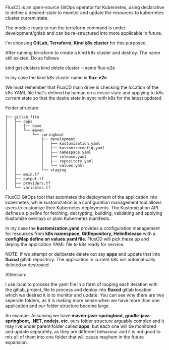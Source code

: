 FluxCD is an open-source GitOps operator for Kubernetes, using declarative to define a desired-state to monitor and update the resources to kubernetes cluster current state.

The module ready to run the terraform command is under development/gitlab and can be re-structured into more applicable in future.

I'm choosing **GitLab, Terraform, Kind k8s cluster** for this purposed.

After running terraform to create a kind k8s cluster and destroy. The name still existed. Do as follows

kind get clusters
kind delete cluster --name flux-e2e

In my case the kind k8s cluster name is **flux-e2e**

We must remember that FluxCD main drive is checking the location of the k8s YAML file that's defined by human on a desire state and applying to k8s current state so that the desire state in sync with k8s for the latest updated.

Folder structure
```
├── gitlab_file
│   ├── apps
│   │   ├── base
│   │   └── maven
│   │       └── springboot
│   │           ├── development
│   │           │   ├── kustomization.yaml
│   │           │   ├── kustomizeconfig.yaml
│   │           │   ├── namespace.yaml
│   │           │   ├── release.yaml
│   │           │   ├── repository.yaml
│   │           │   └── values.yaml
│   │           └── staging
│   ├── main.tf
│   ├── output.tf
│   ├── providers.tf
│   └── variables.tf
```
FluxCD GitOps tool that automates the deployment of the application into kubernetes, while kustomization is a configuration management tool allows users to customize their Kubernetes deployments. The Kustomization API defines a pipeline for fetching, decrypting, building, validating and applying Kustomize overlays or plain Kubernetes manifests.

In my case the **kustomization.yaml** provides a configuration management for resources from **k8s namespace, GitRepository, HelmRelease** with a **configMap define on values.yaml file**. FluxCD will pick these up and deploy the application YAML file to k8s ready for service. 

NOTE: If we attempt or deliberate delete out say **apps** and update that into **fluxcd** gitlab repository. The application in current k8s will automatically deleted or destroyed.

Attension:

I use local to process the yaml file in a form of looping each iteration with the gitlab_project_file to process and deploy into **fluxcd** gitlab location which we desired it is to monitor and update. You can see why there are two seperate folders, as it is making more sense when we have more than one application and our folder structure become large.

An exampe. Assuming we have **maven-jave-springboot, gradle-java-springboot, .NET, nodejs, etc**. ours folder structure arguably complex and it may live under parent folder called **apps**, but each one will be monitored and update separately, as they are different behaviour and it is not good to mix all of them into one folder that will cause mayhem in the future expansion.